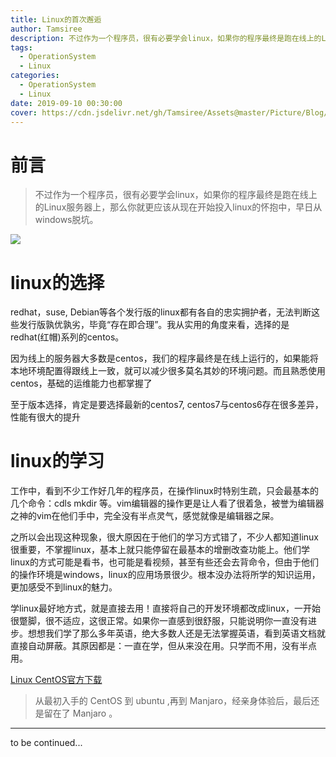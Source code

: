 ```yaml
---
title: Linux的首次邂逅
author: Tamsiree
description: 不过作为一个程序员，很有必要学会linux，如果你的程序最终是跑在线上的Linux服务器上，那么你就更应该从现在开始投入linux的怀抱中，早日从windows脱坑。
tags:
  - OperationSystem
  - Linux
categories:
  - OperationSystem
  - Linux
date: 2019-09-10 00:30:00
cover: https://cdn.jsdelivr.net/gh/Tamsiree/Assets@master/Picture/Blog/Cover/t01098667d865cc2e9f.jpg
---
```

# 前言
> 不过作为一个程序员，很有必要学会linux，如果你的程序最终是跑在线上的Linux服务器上，那么你就更应该从现在开始投入linux的怀抱中，早日从windows脱坑。

![](https://cdn.jsdelivr.net/gh/Tamsiree/Assets@master/Picture/9cb82d60eae9660328cb502bd5414415_r.jpg)

# linux的选择

  redhat，suse, Debian等各个发行版的linux都有各自的忠实拥护者，无法判断这些发行版孰优孰劣，毕竟“存在即合理”。我从实用的角度来看，选择的是redhat(红帽)系列的centos。
  
  因为线上的服务器大多数是centos，我们的程序最终是在线上运行的，如果能将本地环境配置得跟线上一致，就可以减少很多莫名其妙的环境问题。而且熟悉使用centos，基础的运维能力也都掌握了
  
至于版本选择，肯定是要选择最新的centos7, centos7与centos6存在很多差异，性能有很大的提升

# linux的学习
 
工作中，看到不少工作好几年的程序员，在操作linux时特别生疏，只会最基本的几个命令：cdls mkdir 等。vim编辑器的操作更是让人看了很着急，被誉为编辑器之神的vim在他们手中，完全没有半点灵气，感觉就像是编辑器之屎。

之所以会出现这种现象，很大原因在于他们的学习方式错了，不少人都知道linux很重要，不掌握linux，基本上就只能停留在最基本的增删改查功能上。他们学linux的方式可能是看书，也可能是看视频，甚至有些还会去背命令，但由于他们的操作环境是windows，linux的应用场景很少。根本没办法将所学的知识运用，更加感受不到linux的魅力。

学linux最好地方式，就是直接去用！直接将自己的开发环境都改成linux，一开始很蹩脚，很不适应，这很正常。如果你一直感到很舒服，只能说明你一直没有进步。想想我们学了那么多年英语，绝大多数人还是无法掌握英语，看到英语文档就直接自动屏蔽。其原因都是：一直在学，但从来没在用。只学而不用，没有半点用。

[Linux CentOS官方下载](https://www.centos.org/download/)

> 从最初入手的 CentOS 到 ubuntu ,再到 Manjaro，经亲身体验后，最后还是留在了 Manjaro 。


---
to be continued...